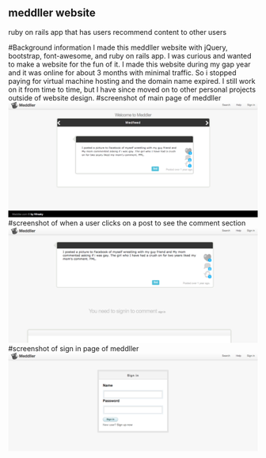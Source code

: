 ## meddller website
ruby on rails app that has users recommend content to other users

#Background information
I made this meddller website with jQuery, bootstrap, font-awesome, and ruby on rails app. I was curious and wanted to make a website for the fun of it. I made this website during my gap year and it was online for about 3 months with minimal traffic. So i stopped paying for virtual machine hosting and the domain name expired. I still work on it from time to time, but I have since moved on to other personal projects outside of website design.
#screenshot of main page of meddller
![alt tag](https://raw.githubusercontent.com/davidxyz/meddller/master/screenshots/ss0.png)
#screenshot of when a user clicks on a post to see the comment section
![alt tag](https://raw.githubusercontent.com/davidxyz/meddller/master/screenshots/ss1.png)
#screenshot of sign in page of meddller
![alt tag](https://raw.githubusercontent.com/davidxyz/meddller/master/screenshots/ss2.png)
